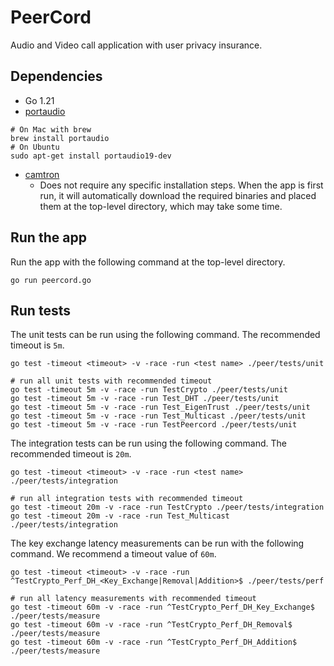 # PeerCord
Audio and Video call application with user privacy insurance.

## Dependencies

- Go 1.21
- [portaudio](https://github.com/gordonklaus/portaudio/tree/master)
```shell
# On Mac with brew
brew install portaudio
# On Ubuntu
sudo apt-get install portaudio19-dev
```
- [camtron](https://github.com/vee2xx/camtron)
  - Does not require any specific installation steps. When the app is first run, it will automatically download the required binaries and placed them at the top-level directory, which may take some time.

## Run the app
Run the app with the following command at the top-level directory.
```shell
go run peercord.go
```

## Run tests

The unit tests can be run using the following command. The recommended timeout is `5m`.
```shell
go test -timeout <timeout> -v -race -run <test name> ./peer/tests/unit

# run all unit tests with recommended timeout
go test -timeout 5m -v -race -run TestCrypto ./peer/tests/unit
go test -timeout 5m -v -race -run Test_DHT ./peer/tests/unit
go test -timeout 5m -v -race -run Test_EigenTrust ./peer/tests/unit
go test -timeout 5m -v -race -run Test_Multicast ./peer/tests/unit
go test -timeout 5m -v -race -run TestPeercord ./peer/tests/unit
```


The integration tests can be run using the following command. The recommended timeout is `20m`.
```shell
go test -timeout <timeout> -v -race -run <test name> ./peer/tests/integration

# run all integration tests with recommended timeout
go test -timeout 20m -v -race -run TestCrypto ./peer/tests/integration
go test -timeout 20m -v -race -run Test_Multicast ./peer/tests/integration
```

The key exchange latency measurements can be run with the following command. We recommend a timeout value of `60m`.
```shell
go test -timeout <timeout> -v -race -run ^TestCrypto_Perf_DH_<Key_Exchange|Removal|Addition>$ ./peer/tests/perf

# run all latency measurements with recommended timeout
go test -timeout 60m -v -race -run ^TestCrypto_Perf_DH_Key_Exchange$ ./peer/tests/measure
go test -timeout 60m -v -race -run ^TestCrypto_Perf_DH_Removal$ ./peer/tests/measure
go test -timeout 60m -v -race -run ^TestCrypto_Perf_DH_Addition$ ./peer/tests/measure
```

